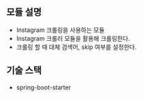## 모듈 설명
- Instagram 크롤링을 사용하는 모듈
- Instagram 크롤러 모듈을 활용해 크롤링한다.
- 크롤링 할 때 대체 검색어, skip 여부를 설정한다.

## 기술 스택
- spring-boot-starter